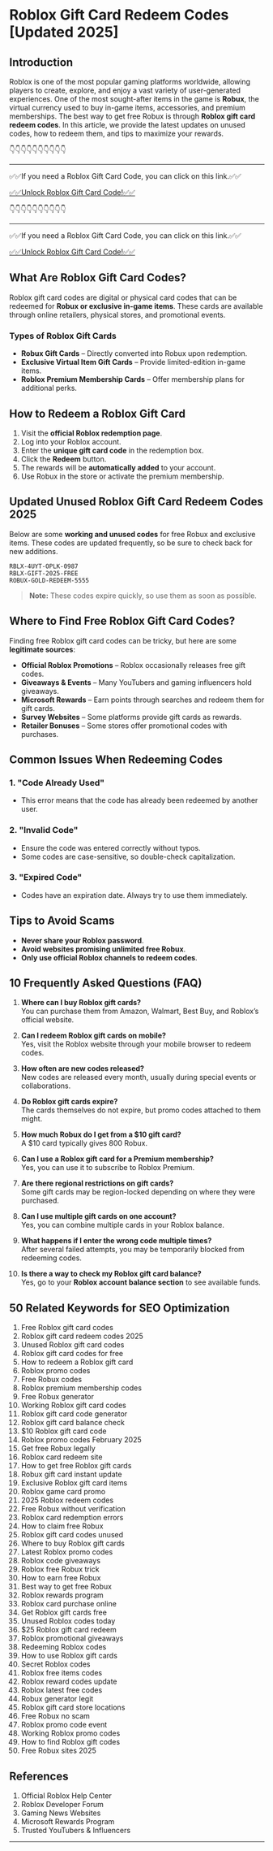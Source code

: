 # Roblox Gift Card Redeem Codes [Updated 2025]

## Introduction

Roblox is one of the most popular gaming platforms worldwide, allowing players to create, explore, and enjoy a vast variety of user-generated experiences. One of the most sought-after items in the game is **Robux**, the virtual currency used to buy in-game items, accessories, and premium memberships. The best way to get free Robux is through **Roblox gift card redeem codes**. In this article, we provide the latest updates on unused codes, how to redeem them, and tips to maximize your rewards.

👇👇👇👇👇👇👇👇👇👇

---

✅✅If you need a  Roblox Gift Card Code, you can click on this link.✅✅

[✅✅Unlock Roblox Gift Card Code!✅✅ ](https://therewardgate.com/free-roblox/)

👇👇👇👇👇👇👇👇👇👇

---

✅✅If you need a  Roblox Gift Card Code, you can click on this link.✅✅

[✅✅Unlock Roblox Gift Card Code!✅✅ ](https://therewardgate.com/free-roblox/)

## What Are Roblox Gift Card Codes?

Roblox gift card codes are digital or physical card codes that can be redeemed for **Robux or exclusive in-game items**. These cards are available through online retailers, physical stores, and promotional events.

### Types of Roblox Gift Cards

- **Robux Gift Cards** – Directly converted into Robux upon redemption.
- **Exclusive Virtual Item Gift Cards** – Provide limited-edition in-game items.
- **Roblox Premium Membership Cards** – Offer membership plans for additional perks.

## How to Redeem a Roblox Gift Card

1. Visit the **official Roblox redemption page**.
2. Log into your Roblox account.
3. Enter the **unique gift card code** in the redemption box.
4. Click the **Redeem** button.
5. The rewards will be **automatically added** to your account.
6. Use Robux in the store or activate the premium membership.

## Updated Unused Roblox Gift Card Redeem Codes 2025

Below are some **working and unused codes** for free Robux and exclusive items. These codes are updated frequently, so be sure to check back for new additions.

```
RBLX-4UYT-OPLK-0987
RBLX-GIFT-2025-FREE
ROBUX-GOLD-REDEEM-5555
```

> **Note:** These codes expire quickly, so use them as soon as possible.

## Where to Find Free Roblox Gift Card Codes?

Finding free Roblox gift card codes can be tricky, but here are some **legitimate sources**:

- **Official Roblox Promotions** – Roblox occasionally releases free gift codes.
- **Giveaways & Events** – Many YouTubers and gaming influencers hold giveaways.
- **Microsoft Rewards** – Earn points through searches and redeem them for gift cards.
- **Survey Websites** – Some platforms provide gift cards as rewards.
- **Retailer Bonuses** – Some stores offer promotional codes with purchases.

## Common Issues When Redeeming Codes

### 1. "Code Already Used"
- This error means that the code has already been redeemed by another user.

### 2. "Invalid Code"
- Ensure the code was entered correctly without typos.
- Some codes are case-sensitive, so double-check capitalization.

### 3. "Expired Code"
- Codes have an expiration date. Always try to use them immediately.

## Tips to Avoid Scams

- **Never share your Roblox password**.
- **Avoid websites promising unlimited free Robux**.
- **Only use official Roblox channels to redeem codes**.

## 10 Frequently Asked Questions (FAQ)

1. **Where can I buy Roblox gift cards?**  
   You can purchase them from Amazon, Walmart, Best Buy, and Roblox’s official website.

2. **Can I redeem Roblox gift cards on mobile?**  
   Yes, visit the Roblox website through your mobile browser to redeem codes.

3. **How often are new codes released?**  
   New codes are released every month, usually during special events or collaborations.

4. **Do Roblox gift cards expire?**  
   The cards themselves do not expire, but promo codes attached to them might.

5. **How much Robux do I get from a $10 gift card?**  
   A $10 card typically gives 800 Robux.

6. **Can I use a Roblox gift card for a Premium membership?**  
   Yes, you can use it to subscribe to Roblox Premium.

7. **Are there regional restrictions on gift cards?**  
   Some gift cards may be region-locked depending on where they were purchased.

8. **Can I use multiple gift cards on one account?**  
   Yes, you can combine multiple cards in your Roblox balance.

9. **What happens if I enter the wrong code multiple times?**  
   After several failed attempts, you may be temporarily blocked from redeeming codes.

10. **Is there a way to check my Roblox gift card balance?**  
    Yes, go to your **Roblox account balance section** to see available funds.

## 50 Related Keywords for SEO Optimization

1. Free Roblox gift card codes  
2. Roblox gift card redeem codes 2025  
3. Unused Roblox gift card codes  
4. Roblox gift card codes for free  
5. How to redeem a Roblox gift card  
6. Roblox promo codes  
7. Free Robux codes  
8. Roblox premium membership codes  
9. Free Robux generator  
10. Working Roblox gift card codes  
11. Roblox gift card code generator  
12. Roblox gift card balance check  
13. $10 Roblox gift card code  
14. Roblox promo codes February 2025  
15. Get free Robux legally  
16. Roblox card redeem site  
17. How to get free Roblox gift cards  
18. Robux gift card instant update  
19. Exclusive Roblox gift card items  
20. Roblox game card promo  
21. 2025 Roblox redeem codes  
22. Free Robux without verification  
23. Roblox card redemption errors  
24. How to claim free Robux  
25. Roblox gift card codes unused  
26. Where to buy Roblox gift cards  
27. Latest Roblox promo codes  
28. Roblox code giveaways  
29. Roblox free Robux trick  
30. How to earn free Robux  
31. Best way to get free Robux  
32. Roblox rewards program  
33. Roblox card purchase online  
34. Get Roblox gift cards free  
35. Unused Roblox codes today  
36. $25 Roblox gift card redeem  
37. Roblox promotional giveaways  
38. Redeeming Roblox codes  
39. How to use Roblox gift cards  
40. Secret Roblox codes  
41. Roblox free items codes  
42. Roblox reward codes update  
43. Roblox latest free codes  
44. Robux generator legit  
45. Roblox gift card store locations  
46. Free Robux no scam  
47. Roblox promo code event  
48. Working Roblox promo codes  
49. How to find Roblox gift codes  
50. Free Robux sites 2025  

## References

1. Official Roblox Help Center  
2. Roblox Developer Forum  
3. Gaming News Websites  
4. Microsoft Rewards Program  
5. Trusted YouTubers & Influencers  

---
